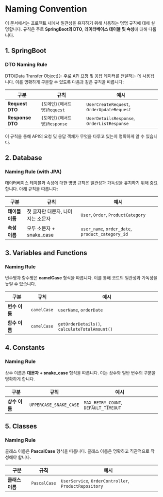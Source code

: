 # Naming Convention

이 문서에서는 프로젝트 내에서 일관성을 유지하기 위해 사용하는 명명 규칙에 대해 설명합니다. 규칙은 주로 **SpringBoot의 DTO**, **데이터베이스 테이블 및 속성**에 대해 다룹니다.

## 1. SpringBoot

### DTO Naming Rule

DTO(Data Transfer Object)는 주로 API 요청 및 응답 데이터를 전달하는 데 사용됩니다. 이를 명확하게 구분할 수 있도록 다음과 같은 규칙을 따릅니다:

| 구분             | 규칙                         | 예시                                       |
| ---------------- | ---------------------------- | ------------------------------------------ |
| **Request DTO**  | `{도메인}{메서드명}Request`  | `UserCreateRequest`, `OrderUpdateRequest`  |
| **Response DTO** | `{도메인}{메서드명}Response` | `UserDetailsResponse`, `OrderListResponse` |

이 규칙을 통해 API의 요청 및 응답 객체가 무엇을 다루고 있는지 명확하게 알 수 있습니다.

## 2. Database

### Naming Rule (with JPA)

데이터베이스 테이블과 속성에 대한 명명 규칙은 일관성과 가독성을 유지하기 위해 중요합니다. 아래 규칙을 따릅니다:

| 구분            | 규칙                              | 예시                                             |
| --------------- | --------------------------------- | ------------------------------------------------ |
| **테이블 이름** | 첫 글자만 대문자, 나머지는 소문자 | `User`, `Order`, `ProductCategory`               |
| **속성 이름**   | 모두 소문자 + snake_case          | `user_name`, `order_date`, `product_category_id` |

## 3. Variables and Functions

### Naming Rule

변수명과 함수명은 **camelCase** 형식을 따릅니다. 이를 통해 코드의 일관성과 가독성을 높일 수 있습니다.

| 구분          | 규칙        | 예시                                          |
| ------------- | ----------- | --------------------------------------------- |
| **변수 이름** | `camelCase` | `userName`, `orderDate`                       |
| **함수 이름** | `camelCase` | `getOrderDetails()`, `calculateTotalAmount()` |

## 4. Constants

### Naming Rule

상수 이름은 **대문자 + snake_case** 형식을 따릅니다. 이는 상수와 일반 변수의 구분을 명확하게 합니다.

| 구분          | 규칙                   | 예시                                 |
| ------------- | ---------------------- | ------------------------------------ |
| **상수 이름** | `UPPERCASE_SNAKE_CASE` | `MAX_RETRY_COUNT`, `DEFAULT_TIMEOUT` |

## 5. Classes

### Naming Rule

클래스 이름은 **PascalCase** 형식을 따릅니다. 클래스 이름은 명확하고 직관적으로 작성해야 합니다.

| 구분            | 규칙         | 예시                                                  |
| --------------- | ------------ | ----------------------------------------------------- |
| **클래스 이름** | `PascalCase` | `UserService`, `OrderController`, `ProductRepository` |
